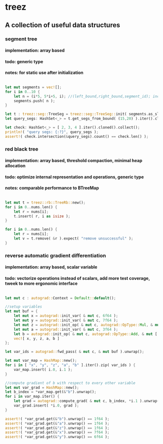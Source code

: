 # treez

## A collection of useful data structures

### segment tree  
#### implementation: array based  
#### todo: generic type  
#### notes: for static use after initialization  
```rust

let mut segments = vec![];
for i in 0..10 {
    let n = (i*5, 5*i+5, i); //(left_bound,right_bound,segment_id); inclusive bounds
    segments.push( n );
}

let t : treez::seg::TreeSeg = treez::seg::TreeSeg::init( segments.as_slice() );
let query_segs: HashSet<_> = t.get_segs_from_bound( (15,20) ).iter().cloned().collect();

let check: HashSet<_> = [ 2, 3, 4 ].iter().cloned().collect();
println!( "query segs: {:?}", query_segs );
assert!( check.intersection(&query_segs).count() == check.len() );

```

### red black tree  
#### implementation: array based, threshold compaction, minimal heap allocation  
#### todo: optimize internal representation and operations, generic type  
#### notes: comparable performance to BTreeMap  

```rust

let mut t = treez::rb::TreeRb::new();
for i in 0..nums.len() {
    let r = nums[i];
    t.insert( r, i as isize );
}

for i in 0..nums.len() {
    let r = nums[i];
    let v = t.remove( &r ).expect( "remove unsuccessful" );
}

```
	 
### reverse automatic gradient differentiation  
#### implementation: array based, scalar variable  
#### todo: vectorize operations instead of scalars, add more test coverage, tweek to more ergonomic interface  

```rust

let mut c : autograd::Context = Default::default();

//setup variables
let mut buf = {
    let mut x = autograd::init_var( & mut c, 6f64 );
    let mut y = autograd::init_var( & mut c, 7f64 );
    let mut z = autograd::init_op( & mut c, autograd::OpType::Mul, & mut [ & mut x, & mut y ] );
    let mut a = autograd::init_var( & mut c, 3f64 );
    let b = autograd::init_op( & mut c, autograd::OpType::Add, & mut [ & mut z, & mut a ] );
    vec![ x, y, z, a, b ]
};

let var_ids = autograd::fwd_pass( & mut c, & mut buf ).unwrap();

let mut var_map = HashMap::new();
for i in [ "x", "y", "z", "a", "b" ].iter().zip( var_ids ) {
    var_map.insert( i.0, i.1 );
}

//compute gradient of b with respect to every other variable
let mut var_grad = HashMap::new();
let b_index = *var_map.get(&"b").unwrap();
for i in var_map.iter() {
    let grad = autograd::compute_grad( & mut c, b_index, *i.1 ).unwrap();
    var_grad.insert( *i.0, grad );
}

assert!( *var_grad.get(&"b").unwrap() == 1f64 );
assert!( *var_grad.get(&"a").unwrap() == 1f64 );
assert!( *var_grad.get(&"z").unwrap() == 1f64 );
assert!( *var_grad.get(&"x").unwrap() == 7f64 );
assert!( *var_grad.get(&"y").unwrap() == 6f64 );

```
